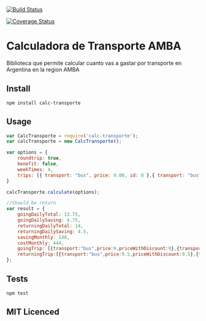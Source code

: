 [![Build Status](https://travis-ci.org/juanmanuelromeraferrio/calc-transporte.svg?branch=master)](https://travis-ci.org/juanmanuelromeraferrio/calc-transporte)

[![Coverage Status](https://coveralls.io/repos/github/juanmanuelromeraferrio/calc-transporte/badge.svg?branch=master)](https://coveralls.io/github/juanmanuelromeraferrio/calc-transporte?branch=master)

Calculadora de Transporte AMBA
=========

Biblioteca que permite calcular cuanto vas a gastar por transporte en Argentina en la region AMBA

## Install

    npm install calc-transporte

## Usage

```js
var CalcTransporte = require('calc-transporte');
var calcTransporte = new CalcTransporte();

var options = {
    roundtrip: true,
    benefit: false,
    weekTimes: 4,
    trips: [{ transport: "bus", price: 9.00, id: 0 },{ transport: "bus", price: 9.50, id: 2 }]
}

calcTransporte.calculate(options);

//Should be return
var result = {
    goingDailyTotal: 13.75,
    goingDailySaving: 4.75,
    returningDailyTotal: 14,
    returningDailySaving: 4.5,
    savingMonthly: 148,
    costMonthly: 444,
    goingTrip: [{transport:"bus",price:9,priceWithDiscount:9},{transport:"bus",price:9.5,priceWithDiscount:4.75}],
    returningTrip:[{transport:"bus",price:9.5,priceWithDiscount:9.5},{transport:"bus",price:9,priceWithDiscount:4.5}]
};

```
    
## Tests

  `npm test`

## MIT Licenced
